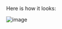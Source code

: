 Here is how it looks:

![image](https://github.com/dsnum1/SolarSystemThreeJS/assets/41879236/fc32535a-ad30-43fa-bc6b-6acbc16eaf3c)
